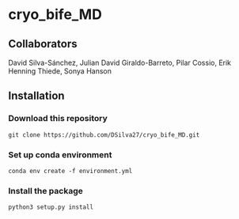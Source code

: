 # cryo_bife_MD

## Collaborators

David Silva-Sánchez, Julian David Giraldo-Barreto, Pilar Cossio, Erik Henning Thiede, Sonya Hanson

## Installation

### Download this repository

`git clone https://github.com/DSilva27/cryo_bife_MD.git`

### Set up conda environment

`conda env create -f environment.yml`

### Install the package

`python3 setup.py install`


